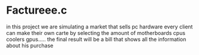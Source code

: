 # Factureee.c
in this project we are simulating a market that sells pc hardware every client can make their own carte by selecting the amount of motherboards cpus coolers gpus..... the final result will be a bill that shows all the information about his purchase
